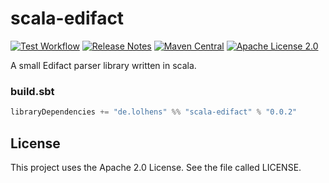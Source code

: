 # scala-edifact
[![Test Workflow](https://github.com/LolHens/scala-edifact/workflows/test/badge.svg)](https://github.com/LolHens/scala-edifact/actions?query=workflow%3Atest)
[![Release Notes](https://img.shields.io/github/release/LolHens/scala-edifact.svg?maxAge=3600)](https://github.com/LolHens/scala-edifact/releases/latest)
[![Maven Central](https://img.shields.io/maven-central/v/de.lolhens/scala-edifact_2.13)](https://search.maven.org/artifact/de.lolhens/scala-edifact_2.13)
[![Apache License 2.0](https://img.shields.io/github/license/LolHens/scala-edifact.svg?maxAge=3600)](https://www.apache.org/licenses/LICENSE-2.0)

A small Edifact parser library written in scala.

### build.sbt
```sbt
libraryDependencies += "de.lolhens" %% "scala-edifact" % "0.0.2"
```

## License
This project uses the Apache 2.0 License. See the file called LICENSE.
